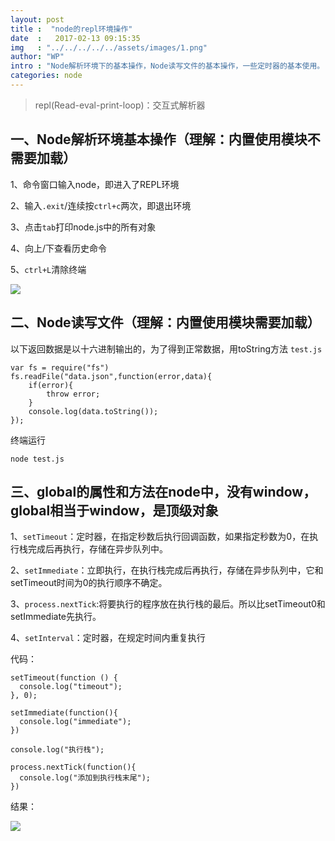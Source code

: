 ```yaml
---
layout: post
title :  "node的repl环境操作"
date  :   2017-02-13 09:15:35
img   : "../../../../../assets/images/1.png"
author: "WP"
intro : "Node解析环境下的基本操作，Node读写文件的基本操作，一些定时器的基本使用。"
categories: node
---
```

		
>repl(Read-eval-print-loop)：交互式解析器

## 一、Node解析环境基本操作（理解：内置使用模块不需要加载）

1、命令窗口输入node，即进入了REPL环境

2、输入`.exit`/连续按`ctrl+c`两次，即退出环境

3、点击`tab`打印node.js中的所有对象

4、向上/下查看历史命令

5、`ctrl+L`清除终端

![](../../../../../assets/results/20170213/1.png)

## 二、Node读写文件（理解：内置使用模块需要加载）

以下返回数据是以十六进制输出的，为了得到正常数据，用toString方法
`test.js`


	var fs = require("fs")
	fs.readFile("data.json",function(error,data){
		if(error){
			throw error;
		}
		console.log(data.toString());
	});


终端运行


	node test.js

## 三、global的属性和方法在node中，没有window，global相当于window，是顶级对象

1、`setTimeout`：定时器，在指定秒数后执行回调函数，如果指定秒数为0，在执行栈完成后再执行，存储在异步队列中。

2、`setImmediate`：立即执行，在执行栈完成后再执行，存储在异步队列中，它和setTimeout时间为0的执行顺序不确定。

3、`process.nextTick`:将要执行的程序放在执行栈的最后。所以比setTimeout0和setImmediate先执行。

4、`setInterval`：定时器，在规定时间内重复执行  
  
代码：

	
	setTimeout(function () {
	  console.log("timeout");
	}, 0);
	
	setImmediate(function(){
	  console.log("immediate");
	})
	
	console.log("执行栈");
	
	process.nextTick(function(){
	  console.log("添加到执行栈末尾");
	})
	

结果：

![](../../../../../assets/results/20170213/1.png)

 





